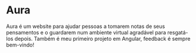 # Aura

Aura é um website para ajudar pessoas a tomarem notas de seus pensamentos e o guardarem num ambiente virtual agradável para resgatá-los depois. Também é meu primeiro projeto em Angular, feedback é sempre bem-vindo!
